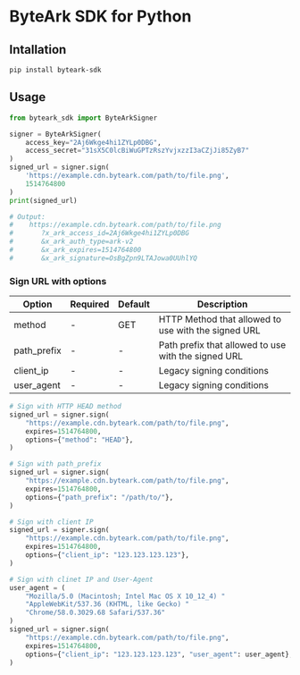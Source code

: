 # ByteArk SDK for Python

## Intallation

```shell
pip install byteark-sdk
```

## Usage

```python
from byteark_sdk import ByteArkSigner

signer = ByteArkSigner(
    access_key="2Aj6Wkge4hi1ZYLp0DBG",
    access_secret="31sX5C0lcBiWuGPTzRszYvjxzzI3aCZjJi85ZyB7"
)
signed_url = signer.sign(
    'https://example.cdn.byteark.com/path/to/file.png',
    1514764800
)
print(signed_url)

# Output:
#    https://example.cdn.byteark.com/path/to/file.png
#       ?x_ark_access_id=2Aj6Wkge4hi1ZYLp0DBG
#       &x_ark_auth_type=ark-v2
#       &x_ark_expires=1514764800
#       &x_ark_signature=OsBgZpn9LTAJowa0UUhlYQ
```

### Sign URL with options

| Option      | Required | Default | Description                                         |
|-------------|----------|---------|-----------------------------------------------------|
| method      | -        | GET     | HTTP Method that allowed to use with the signed URL |
| path_prefix | -        | -       | Path prefix that allowed to use with the signed URL |
| client_ip   | -        | -       | Legacy signing conditions                           |
| user_agent  | -        | -       | Legacy signing conditions                           |

```python
# Sign with HTTP HEAD method
signed_url = signer.sign(
    "https://example.cdn.byteark.com/path/to/file.png",
    expires=1514764800,
    options={"method": "HEAD"},
)

# Sign with path_prefix
signed_url = signer.sign(
    "https://example.cdn.byteark.com/path/to/file.png",
    expires=1514764800,
    options={"path_prefix": "/path/to/"},
)

# Sign with client IP
signed_url = signer.sign(
    "https://example.cdn.byteark.com/path/to/file.png",
    expires=1514764800,
    options={"client_ip": "123.123.123.123"},
)

# Sign with clinet IP and User-Agent
user_agent = (
    "Mozilla/5.0 (Macintosh; Intel Mac OS X 10_12_4) "
    "AppleWebKit/537.36 (KHTML, like Gecko) "
    "Chrome/58.0.3029.68 Safari/537.36"
)
signed_url = signer.sign(
    "https://example.cdn.byteark.com/path/to/file.png",
    expires=1514764800,
    options={"client_ip": "123.123.123.123", "user_agent": user_agent},
)

```
